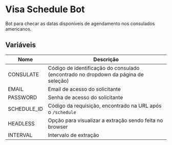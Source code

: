 # Visa Schedule Bot

Bot para checar as datas disponíveis de agendamento nos consulados americanos.

## Variáveis

| Nome        | Descrição                                                                          |
| ----------- | ---------------------------------------------------------------------------------- |
| CONSULATE   | Código de identificação do consulado (encontrado no dropdown da página de seleção) |
| EMAIL       | Email de acesso do solicitante                                                     |
| PASSWORD    | Senha de acesso do solicitante                                                     |
| SCHEDULE_ID | Código da requisição, encontrado na URL após o `/schedule`                         |
| HEADLESS    | Opção para visualizar a extração sendo feita no browser                            |
| INTERVAL    | Intervalo de extração                                                              |
